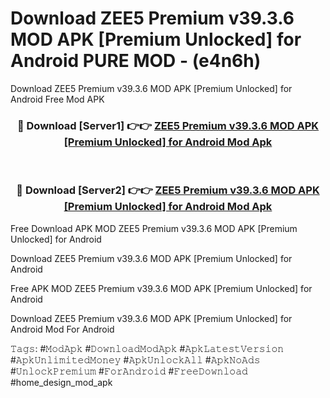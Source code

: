 # Download ZEE5 Premium v39.3.6 MOD APK [Premium Unlocked] for Android PURE MOD - (e4n6h)
Download ZEE5 Premium v39.3.6 MOD APK [Premium Unlocked] for Android Free Mod APK

<div align="center">
<h3>🔴 Download [Server1] 👉👉 <a href="https://apk-comot.site?title=ZEE5_Premium_v39.3.6_MOD_APK_[Premium_Unlocked]_for_Android">ZEE5 Premium v39.3.6 MOD APK [Premium Unlocked] for Android Mod Apk</a></h3><br>

<h3>🔴 Download [Server2] 👉👉 <a href="https://apk-comot.site?title=ZEE5_Premium_v39.3.6_MOD_APK_[Premium_Unlocked]_for_Android">ZEE5 Premium v39.3.6 MOD APK [Premium Unlocked] for Android Mod Apk</a></h3>
</div>


Free Download APK MOD ZEE5 Premium v39.3.6 MOD APK [Premium Unlocked] for Android

Download ZEE5 Premium v39.3.6 MOD APK [Premium Unlocked] for Android 

Free APK MOD ZEE5 Premium v39.3.6 MOD APK [Premium Unlocked] for Android 

Download ZEE5 Premium v39.3.6 MOD APK [Premium Unlocked] for Android Mod For Android

𝚃𝚊𝚐𝚜: #𝙼𝚘𝚍𝙰𝚙𝚔 #𝙳𝚘𝚠𝚗𝚕𝚘𝚊𝚍𝙼𝚘𝚍𝙰𝚙𝚔 #𝙰𝚙𝚔𝙻𝚊𝚝𝚎𝚜𝚝𝚅𝚎𝚛𝚜𝚒𝚘𝚗 #𝙰𝚙𝚔𝚄𝚗𝚕𝚒𝚖𝚒𝚝𝚎𝚍𝙼𝚘𝚗𝚎𝚢 #𝙰𝚙𝚔𝚄𝚗𝚕𝚘𝚌𝚔𝙰𝚕𝚕 #𝙰𝚙𝚔𝙽𝚘𝙰𝚍𝚜 #𝚄𝚗𝚕𝚘𝚌𝚔𝙿𝚛𝚎𝚖𝚒𝚞𝚖 #𝙵𝚘𝚛𝙰𝚗𝚍𝚛𝚘𝚒𝚍 #𝙵𝚛𝚎𝚎𝙳𝚘𝚠𝚗𝚕𝚘𝚊𝚍 #home_design_mod_apk